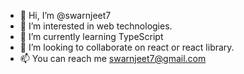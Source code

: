 - 👋 Hi, I’m @swarnjeet7
- 👀 I’m interested in web technologies.
- 🌱 I’m currently learning TypeScript
- 💞️ I’m looking to collaborate on react or react library.
- 📫 You can reach me swarnjeet7@gmail.com 

<!---
swarnjeet7/swarnjeet7 is a ✨ special ✨ repository because its `README.md` (this file) appears on your GitHub profile.
You can click the Preview link to take a look at your changes.
--->
